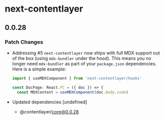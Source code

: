 # next-contentlayer

## 0.0.28
### Patch Changes

- Addressing #5 `next-contentlayer` now ships with full MDX support out of the box (using `mdx-bundler` under the hood). This means you no longer need `mdx-bundler` as part of your `package.json` dependencies. Here is a simple example:
  
  ```ts
  import { useMDXComponent } from 'next-contentlayer/hooks'
  
  const DocPage: React.FC = ({ doc }) => {
    const MDXContent = useMDXComponent(doc.body.code)
  ```
- Updated dependencies [undefined]
  - @contentlayer/core@0.0.28
